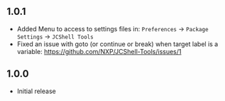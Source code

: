## 1.0.1

* Added Menu to access to settings files in: `Preferences` → `Package Settings` → `JCShell Tools`
* Fixed an issue with goto (or continue or break) when target label is a variable: https://github.com/NXP/JCShell-Tools/issues/1

## 1.0.0

* Initial release
